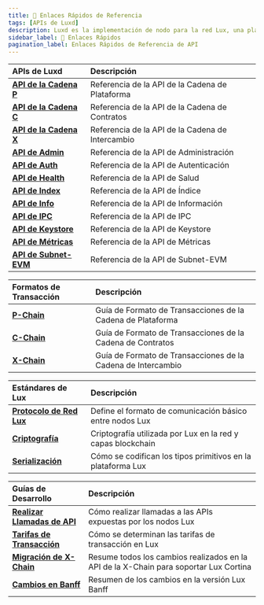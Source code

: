 ```yaml
---
title: 🔗 Enlaces Rápidos de Referencia
tags: [APIs de Luxd]
description: Luxd es la implementación de nodo para la red Lux, una plataforma blockchain con alta capacidad de procesamiento y transacciones rápidas. Esta página es una visión general de las APIs asociadas con Luxd.
sidebar_label: 🔗 Enlaces Rápidos
pagination_label: Enlaces Rápidos de Referencia de API
---
```


| APIs de Luxd                                             | Descripción                                      |
| :-------------------------------------------------------------- | :----------------------------------------------- |
| [**API de la Cadena P**](/reference/luxd/p-chain/api.md) | Referencia de la API de la Cadena de Plataforma  |
| [**API de la Cadena C**](/reference/luxd/c-chain/api.md) | Referencia de la API de la Cadena de Contratos   |
| [**API de la Cadena X**](/reference/luxd/x-chain/api.md) | Referencia de la API de la Cadena de Intercambio |
| [**API de Admin**](/reference/luxd/admin-api.md)         | Referencia de la API de Administración           |
| [**API de Auth**](/reference/luxd/auth-api.md)           | Referencia de la API de Autenticación            |
| [**API de Health**](/reference/luxd/health-api.md)       | Referencia de la API de Salud                    |
| [**API de Index**](/reference/luxd/index-api.md)         | Referencia de la API de Índice                   |
| [**API de Info**](/reference/luxd/info-api.md)           | Referencia de la API de Información              |
| [**API de IPC**](/reference/luxd/ipc-api.md)             | Referencia de la API de IPC                      |
| [**API de Keystore**](/reference/luxd/keystore-api.md)   | Referencia de la API de Keystore                 |
| [**API de Métricas**](/reference/luxd/metrics-api.md)    | Referencia de la API de Métricas                 |
| [**API de Subnet-EVM**](/reference/subnet-evm/api.md)           | Referencia de la API de Subnet-EVM               |

| Formatos de Transacción                                     | Descripción                                                  |
| :---------------------------------------------------------- | :----------------------------------------------------------- |
| [**P-Chain**](/reference/luxd/p-chain/txn-format.md) | Guía de Formato de Transacciones de la Cadena de Plataforma  |
| [**C-Chain**](/reference/luxd/c-chain/txn-format.md) | Guía de Formato de Transacciones de la Cadena de Contratos   |
| [**X-Chain**](/reference/luxd/x-chain/txn-format.md) | Guía de Formato de Transacciones de la Cadena de Intercambio |

| Estándares de Lux                                                              | Descripción                                                       |
| :----------------------------------------------------------------------------------- | :---------------------------------------------------------------- |
| [**Protocolo de Red Lux**](/reference/standards/network-protocol.md) | Define el formato de comunicación básico entre nodos Lux    |
| [**Criptografía**](/reference/standards/cryptographic-primitives.md)                 | Criptografía utilizada por Lux en la red y capas blockchain |
| [**Serialización**](/reference/standards/serialization-primitives.md)                | Cómo se codifican los tipos primitivos en la plataforma Lux |

| Guías de Desarrollo                                                              | Descripción                                                                                 |
| :------------------------------------------------------------------------------- | :------------------------------------------------------------------------------------------ |
| [**Realizar Llamadas de API**](/reference/standards/guides/issuing-api-calls.md) | Cómo realizar llamadas a las APIs expuestas por los nodos Lux                         |
| [**Tarifas de Transacción**](/reference/standards/guides/txn-fees.md)            | Cómo se determinan las tarifas de transacción en Lux                                  |
| [**Migración de X-Chain**](/reference/standards/guides/x-chain-migration.md)     | Resume todos los cambios realizados en la API de la X-Chain para soportar Lux Cortina |
| [**Cambios en Banff**](/reference/standards/guides/banff-changes.md)             | Resumen de los cambios en la versión Lux Banff                                        |
